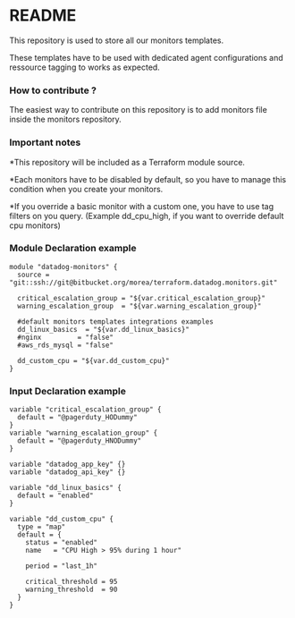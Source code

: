 # README #

This repository is used to store all our monitors templates. 

These templates have to be used with dedicated agent configurations and ressource tagging to works as expected.

### How to contribute ? ###

The easiest way to contribute on this repository is to add monitors file inside the monitors repository.

### Important notes ###

*This repository will be included as a Terraform module source.
 
*Each monitors have to be disabled by default, so you have to manage this condition when you create your monitors.

*If you override a basic monitor with a custom one, you have to use tag filters on you query. (Example dd_cpu_high, if you want to override default cpu monitors)

### Module Declaration example ###

```
module "datadog-monitors" {
  source = "git::ssh://git@bitbucket.org/morea/terraform.datadog.monitors.git"

  critical_escalation_group = "${var.critical_escalation_group}"
  warning_escalation_group  = "${var.warning_escalation_group}"

  #default monitors templates integrations examples
  dd_linux_basics  = "${var.dd_linux_basics}"
  #nginx         = "false"
  #aws_rds_mysql = "false"

  dd_custom_cpu = "${var.dd_custom_cpu}"
}
```

### Input Declaration example ###

```
variable "critical_escalation_group" {
  default = "@pagerduty_HODummy"
}
variable "warning_escalation_group" {
  default = "@pagerduty_HNODummy"
}

variable "datadog_app_key" {}
variable "datadog_api_key" {}

variable "dd_linux_basics" {
  default = "enabled"
}

variable "dd_custom_cpu" {
  type = "map"
  default = {
    status = "enabled"
    name   = "CPU High > 95% during 1 hour"

    period = "last_1h"

    critical_threshold = 95
    warning_threshold  = 90
  }
}
```
